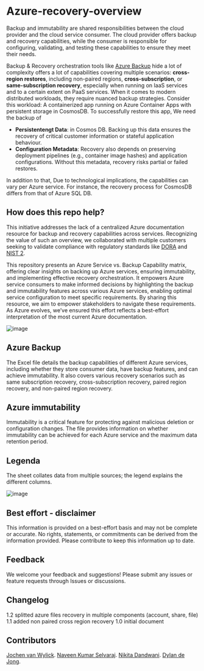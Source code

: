 # Azure-recovery-overview

Backup and immutability are shared responsibilities between the cloud provider and the cloud service consumer. The cloud provider offers backup and recovery capabilities, while the consumer is responsible for configuring, validating, and testing these capabilities to ensure they meet their needs. 

Backup & Recovery orchestration tools like [Azure Backup](https://learn.microsoft.com/en-us/azure/backup/backup-overview) hide a lot of complexity offers a lot of capabilities covering multiple scenarios: **cross-region restores**, including non-paired regions, **cross-subscription**, or **same-subscription recovery**, especially when running on IaaS services and to a certain extent on PaaS services. When it comes to modern distributed workloads, they require nuanced backup strategies. Consider this workload: A containerized app running on Azure Container Apps with persistent storage in CosmosDB. To successfully restore this app, We need the backup of 

 - **Persistentengt Data**: in Cosmos DB. Backing up this data ensures the recovery of critical customer information or stateful application behaviour.
 - **Configuration Metadata**: Recovery also depends on preserving deployment pipelines (e.g., container image hashes) and application configurations. Without this metadata, recovery risks partial or failed restores.

In addition to that, Due to technological implications, the capabilities can vary per Azure service. For instance, the recovery process for CosmosDB differs from that of Azure SQL DB.

## How does this repo help?

This initiative addresses the lack of a centralized Azure documentation resource for backup and recovery capabilities across services. Recognizing the value of such an overview, we collaborated with multiple customers seeking to validate compliance with regulatory standards like [DORA](https://www.eiopa.europa.eu/digital-operational-resilience-act-dora_en) and [NIST 2](https://nvlpubs.nist.gov/nistpubs/CSWP/NIST.CSWP.29.pdf).

This repository presents an Azure Service vs. Backup Capability matrix, offering clear insights on backing up Azure services, ensuring immutability, and implementing effective recovery orchestration. It empowers Azure service consumers to make informed decisions by highlighting the backup and immutability features across various Azure services, enabling optimal service configuration to meet specific requirements. By sharing this resource, we aim to empower stakeholders to navigate these requirements. As Azure evolves, we’ve ensured this effort reflects a best-effort interpretation of the most current Azure documentation.

![image](https://github.com/user-attachments/assets/dc455d27-1ca0-4d23-aded-6293b73e2c0a)

## Azure Backup
The Excel file details the backup capabilities of different Azure services, including whether they store consumer data, have backup features, and can achieve immutability. It also covers various recovery scenarios such as same subscription recovery, cross-subscription recovery, paired region recovery, and non-paired region recovery.

## Azure immutability
Immutability is a critical feature for protecting against malicious deletion or configuration changes. The file provides information on whether immutability can be achieved for each Azure service and the maximum data retention period.

## Legenda

The sheet collates data from multiple sources; the legend explains the different columns. 

![image](https://github.com/user-attachments/assets/8adb3a90-4792-457f-a470-d6e4a76604c0)


## Best effort - disclaimer
This information is provided on a best-effort basis and may not be complete or accurate. No rights, statements, or commitments can be derived from the information provided. Please contribute to keep this information up to date.

## Feedback
We welcome your feedback and suggestions! Please submit any issues or feature requests through Issues or discussions.

## Changelog
1.2 splitted azure files recovery in multiple components (account, share, file)
1.1 added non paired cross region recovery
1.0 initial document

## Contributors
[Jochen van Wylick](https://www.linkedin.com/in/jochen-van-wylick-26209325/?originalSubdomain=nl).
[Naveen Kumar Selvaraj](https://www.linkedin.com/in/selvarajnaveenkumar/).
[Nikita Dandwani](https://www.linkedin.com/in/nikita-dandwani-3680b856/).
[Dylan de Jong](https://www.linkedin.com/in/dylandejong/).


